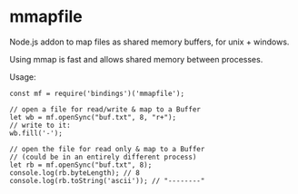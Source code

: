 # mmapfile

Node.js addon to map files as shared memory buffers, for unix + windows.

Using mmap is fast and allows shared memory between processes.

Usage:

```
const mf = require('bindings')('mmapfile');

// open a file for read/write & map to a Buffer
let wb = mf.openSync("buf.txt", 8, "r+");		
// write to it:
wb.fill('-');

// open the file for read only & map to a Buffer
// (could be in an entirely different process)
let rb = mf.openSync("buf.txt", 8);
console.log(rb.byteLength); // 8
console.log(rb.toString('ascii')); // "--------" 
```